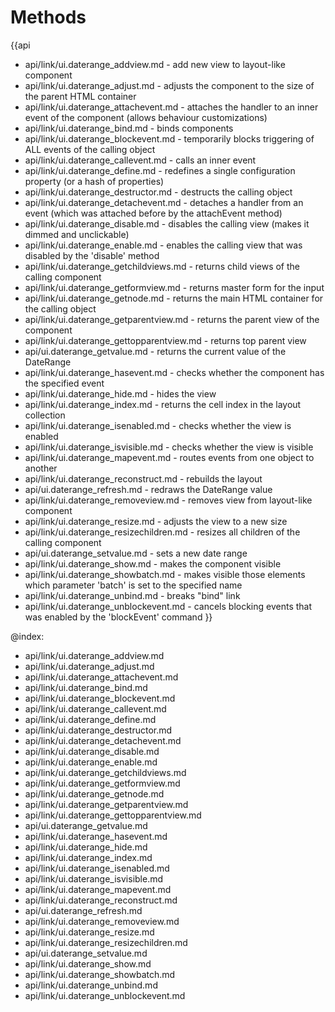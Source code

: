 Methods
=======

{{api
- api/link/ui.daterange_addview.md - add new view to layout-like component
- api/link/ui.daterange_adjust.md - adjusts the component to the size of the parent HTML container
- api/link/ui.daterange_attachevent.md - attaches the handler to an inner event of the component (allows behaviour customizations)
- api/link/ui.daterange_bind.md - binds components
- api/link/ui.daterange_blockevent.md - temporarily blocks triggering of ALL events of the calling object
- api/link/ui.daterange_callevent.md - calls an inner event
- api/link/ui.daterange_define.md - redefines a single configuration property (or a hash of properties)
- api/link/ui.daterange_destructor.md - destructs the calling object
- api/link/ui.daterange_detachevent.md - detaches a handler from an event (which was attached before by the attachEvent method)
- api/link/ui.daterange_disable.md - disables the calling view (makes it dimmed and unclickable)
- api/link/ui.daterange_enable.md - enables the calling view that was disabled by the 'disable' method
- api/link/ui.daterange_getchildviews.md - returns child views of the calling component
- api/link/ui.daterange_getformview.md - returns master form for the input
- api/link/ui.daterange_getnode.md - returns the main HTML container for the calling object
- api/link/ui.daterange_getparentview.md - returns the parent view of the component
- api/link/ui.daterange_gettopparentview.md - returns top parent view
- api/ui.daterange_getvalue.md - returns the current value of the DateRange
- api/link/ui.daterange_hasevent.md - checks whether the component has the specified event
- api/link/ui.daterange_hide.md - hides the view
- api/link/ui.daterange_index.md - returns the cell index in the layout collection
- api/link/ui.daterange_isenabled.md - checks whether the view is enabled
- api/link/ui.daterange_isvisible.md - checks whether the view is visible
- api/link/ui.daterange_mapevent.md - routes events from one object to another
- api/link/ui.daterange_reconstruct.md - rebuilds the layout
- api/ui.daterange_refresh.md - redraws the DateRange value
- api/link/ui.daterange_removeview.md - removes view from layout-like component
- api/link/ui.daterange_resize.md - adjusts the view to a new size
- api/link/ui.daterange_resizechildren.md - resizes all children of the calling component
- api/ui.daterange_setvalue.md - sets a new date range
- api/link/ui.daterange_show.md - makes the component visible
- api/link/ui.daterange_showbatch.md - makes visible those elements which parameter 'batch' is set to the specified name
- api/link/ui.daterange_unbind.md - breaks "bind" link
- api/link/ui.daterange_unblockevent.md - cancels blocking events that was enabled by the 'blockEvent' command
}}

@index:
- api/link/ui.daterange_addview.md
- api/link/ui.daterange_adjust.md
- api/link/ui.daterange_attachevent.md
- api/link/ui.daterange_bind.md
- api/link/ui.daterange_blockevent.md
- api/link/ui.daterange_callevent.md
- api/link/ui.daterange_define.md
- api/link/ui.daterange_destructor.md
- api/link/ui.daterange_detachevent.md
- api/link/ui.daterange_disable.md
- api/link/ui.daterange_enable.md
- api/link/ui.daterange_getchildviews.md
- api/link/ui.daterange_getformview.md
- api/link/ui.daterange_getnode.md
- api/link/ui.daterange_getparentview.md
- api/link/ui.daterange_gettopparentview.md
- api/ui.daterange_getvalue.md
- api/link/ui.daterange_hasevent.md
- api/link/ui.daterange_hide.md
- api/link/ui.daterange_index.md
- api/link/ui.daterange_isenabled.md
- api/link/ui.daterange_isvisible.md
- api/link/ui.daterange_mapevent.md
- api/link/ui.daterange_reconstruct.md
- api/ui.daterange_refresh.md
- api/link/ui.daterange_removeview.md
- api/link/ui.daterange_resize.md
- api/link/ui.daterange_resizechildren.md
- api/ui.daterange_setvalue.md
- api/link/ui.daterange_show.md
- api/link/ui.daterange_showbatch.md
- api/link/ui.daterange_unbind.md
- api/link/ui.daterange_unblockevent.md



